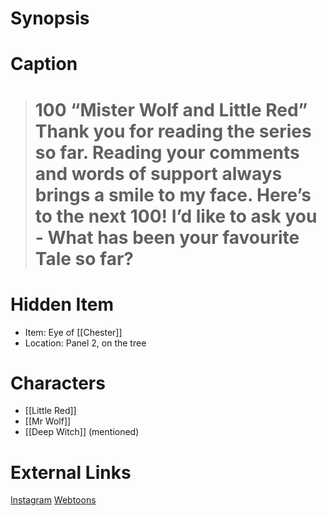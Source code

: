 # Synopsis


# Caption
> # 100  “Mister Wolf and Little Red” Thank you for reading the series so far. Reading your comments and words of support always brings a smile to my face. Here’s to the next 100! I’d like to ask you - What has been your favourite Tale so far?

# Hidden Item
* Item: Eye of [[Chester]]
* Location: <spoiler>Panel 2, on the tree</spoiler>

# Characters
* [[Little Red]]
* [[Mr Wolf]]
* [[Deep Witch]] (mentioned)

# External Links
[Instagram](https://www.instagram.com/p/CWytEi-qD6I/?igshid=YmMyMTA2M2Y=)
[Webtoons](https://www.webtoons.com/en/challenge/twistwood-tales/100-mister-wolf-and-little-red/viewer?title_no=344740&episode_no=110)